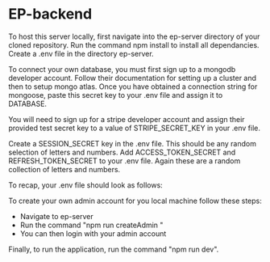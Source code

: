 # EP-backend
To host this server locally, first navigate into the ep-server directory of your cloned repository. Run the command npm install to install all dependancies.
Create a .env file in the directory ep-server.

To connect your own database, you must first sign up to a mongodb developer account. Follow their documentation for setting up a cluster and then to setup mongo atlas.
Once you have obtained a connection string for mongoose, paste this secret key to your .env file and assign it to DATABASE.

You will need to sign up for a stripe developer account and assign their provided test secret key to a value of STRIPE_SECRET_KEY in your .env file.

Create a SESSION_SECRET key in the .env file. This should be any random selection of letters and numbers.
Add ACCESS_TOKEN_SECRET and REFRESH_TOKEN_SECRET to your .env file. Again these are a random collection of letters and numbers.

To recap, your .env file should look as follows:

To create your own admin account for you local machine follow these steps:
- Navigate to ep-server
- Run the command "npm run createAdmin <your username> <your password>"
- You can then login with your admin account

Finally, to run the application, run the command "npm run dev".
